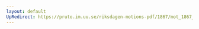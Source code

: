 ```yaml
---
layout: default
UpRedirect: https://pruto.im.uu.se/riksdagen-motions-pdf/1867/mot_1867__ak__94.pdf
---
```

